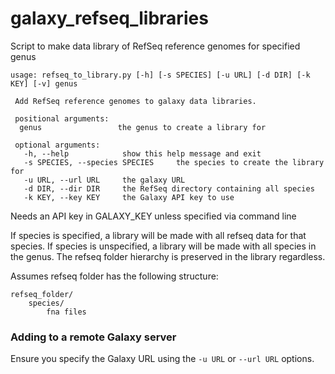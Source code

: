 # galaxy_refseq_libraries
Script to make data library of RefSeq reference genomes for specified genus

```
usage: refseq_to_library.py [-h] [-s SPECIES] [-u URL] [-d DIR] [-k KEY] [-v] genus

 Add RefSeq reference genomes to galaxy data libraries.

 positional arguments:
  genus                 the genus to create a library for

 optional arguments:
   -h, --help            show this help message and exit
   -s SPECIES, --species SPECIES     the species to create the library for
   -u URL, --url URL     the galaxy URL
   -d DIR, --dir DIR     the RefSeq directory containing all species
   -k KEY, --key KEY     the Galaxy API key to use

```
Needs an API key in GALAXY_KEY unless specified via command line

If species is specified, a library will be made with all refseq data for that species.
If species is unspecified, a library will be made with all species in the genus.
The refseq folder hierarchy is preserved in the library regardless.

Assumes refseq folder has the following structure:
```
refseq_folder/
    species/
        fna files
```

### Adding to a remote Galaxy server
Ensure you specify the Galaxy URL using the `-u URL` or `--url URL` options.
